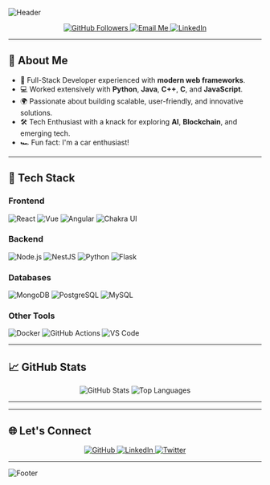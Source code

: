 ![Header](https://capsule-render.vercel.app/api?type=waving&color=gradient&height=200&section=header&text=Hi%20There!%20I'm%20Alexo%20%F0%9F%91%8B&fontSize=40&fontAlign=50&fontAlignY=35&desc=Full-Stack%20Developer%20Extraordinaire&descAlign=50&descAlignY=50)

<p align="center">
  <a href="https://github.com/alexo05">
    <img src="https://img.shields.io/github/followers/alexo05?label=Followers&style=social" alt="GitHub Followers">
  </a>
  <a href="mailto:zakariaeam2003@gmail.com">
    <img src="https://img.shields.io/badge/Email-Me-green?style=for-the-badge" alt="Email Me">
  </a>
  <a href="https://linkedin.com/in/zakariae-amrani-8679a4182">
    <img src="https://img.shields.io/badge/Connect%20on%20LinkedIn-blue?style=for-the-badge" alt="LinkedIn">
  </a>
</p>

---

## 🌟 About Me

- 🚀 Full-Stack Developer experienced with **modern web frameworks**.
- 💻 Worked extensively with **Python**, **Java**, **C++**, **C**, and **JavaScript**.
- 🌍 Passionate about building scalable, user-friendly, and innovative solutions.
- 🛠️ Tech Enthusiast with a knack for exploring **AI**, **Blockchain**, and emerging tech.
- 🏎️ Fun fact: I'm a car enthusiast!

---

## 🔧 Tech Stack

### **Frontend**
![React](https://img.shields.io/badge/React-20232A?style=for-the-badge&logo=react&logoColor=61DAFB)
![Vue](https://img.shields.io/badge/Vue.js-35495E?style=for-the-badge&logo=vue.js&logoColor=4FC08D)
![Angular](https://img.shields.io/badge/Angular-DD0031?style=for-the-badge&logo=angular&logoColor=white)
![Chakra UI](https://img.shields.io/badge/Chakra--UI-319795?style=for-the-badge&logo=chakra-ui&logoColor=white)

### **Backend**
![Node.js](https://img.shields.io/badge/Node.js-339933?style=for-the-badge&logo=nodedotjs&logoColor=white)
![NestJS](https://img.shields.io/badge/NestJS-E0234E?style=for-the-badge&logo=nestjs&logoColor=white)
![Python](https://img.shields.io/badge/Python-3776AB?style=for-the-badge&logo=python&logoColor=white)
![Flask](https://img.shields.io/badge/Flask-000000?style=for-the-badge&logo=flask&logoColor=white)

### **Databases**
![MongoDB](https://img.shields.io/badge/MongoDB-4EA94B?style=for-the-badge&logo=mongodb&logoColor=white)
![PostgreSQL](https://img.shields.io/badge/PostgreSQL-336791?style=for-the-badge&logo=postgresql&logoColor=white)
![MySQL](https://img.shields.io/badge/MySQL-4479A1?style=for-the-badge&logo=mysql&logoColor=white)

### **Other Tools**
![Docker](https://img.shields.io/badge/Docker-2496ED?style=for-the-badge&logo=docker&logoColor=white)
![GitHub Actions](https://img.shields.io/badge/GitHub_Actions-2088FF?style=for-the-badge&logo=github-actions&logoColor=white)
![VS Code](https://img.shields.io/badge/VS%20Code-007ACC?style=for-the-badge&logo=visual-studio-code&logoColor=white)

---

## 📈 GitHub Stats

<p align="center">
  <img src="https://github-readme-stats.vercel.app/api?username=alexo05&show_icons=true&theme=radical" alt="GitHub Stats">
  <img src="https://github-readme-stats.vercel.app/api/top-langs/?username=alexo05&layout=compact&theme=radical" alt="Top Languages">
</p>

---

---

## 🌐 Let's Connect

<p align="center">
  <a href="https://github.com/alexo05">
    <img src="https://img.shields.io/badge/GitHub-%2312100E.svg?style=for-the-badge&logo=GitHub&logoColor=white" alt="GitHub">
  </a>
  <a href="https://linkedin.com/in/zakariae-amrani-8679a4182">
    <img src="https://img.shields.io/badge/LinkedIn-%230077B5.svg?style=for-the-badge&logo=linkedin&logoColor=white" alt="LinkedIn">
  </a>
  <a href="">
    <img src="https://img.shields.io/badge/Twitter-%231DA1F2.svg?style=for-the-badge&logo=Twitter&logoColor=white" alt="Twitter">
  </a>
</p>

---

![Footer](https://capsule-render.vercel.app/api?type=waving&color=gradient&height=100&section=footer)


